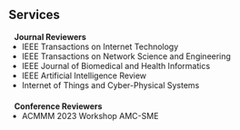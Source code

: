 ## Services

<h4 style="margin:0 10px 0;">Journal Reviewers</h4>

<ul style="margin:0 0 20px;">
  <li>IEEE Transactions on Internet Technology</li>
  <li>IEEE Transactions on Network Science and Engineering</li>
  <li>IEEE Journal of Biomedical and Health Informatics</li>
  <li>IEEE Artificial Intelligence Review</li>
  <li>Internet of Things and Cyber-Physical Systems</li>
</ul>

<h4 style="margin:0 10px 0;">Conference Reviewers</h4>

<ul style="margin:0 0 20px;">
  <li>ACMMM 2023 Workshop AMC-SME</a></li>
</ul>
